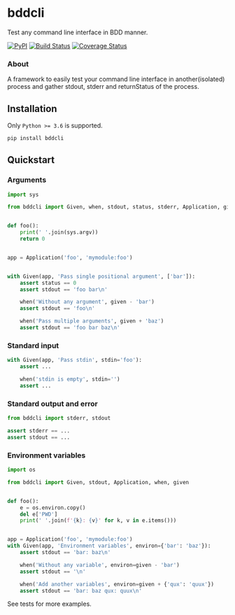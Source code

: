 # bddcli
Test any command line interface in BDD manner.

[![PyPI](http://img.shields.io/pypi/v/bddcli.svg)](https://pypi.python.org/pypi/bddcli)
[![Build Status](https://travis-ci.org/pylover/bddcli.svg?branch=master)](https://travis-ci.org/pylover/bddcli)
[![Coverage Status](https://coveralls.io/repos/github/pylover/bddcli/badge.svg?branch=master)](https://coveralls.io/github/pylover/bddcli?branch=master)

### About

A framework to easily test your command line interface in another(isolated) 
process and gather stdout, stderr and returnStatus of the process.

## Installation

Only `Python >= 3.6` is supported.

```bash
pip install bddcli
```

## Quickstart

### Arguments

```python
import sys

from bddcli import Given, when, stdout, status, stderr, Application, given


def foo():
    print(' '.join(sys.argv))
    return 0


app = Application('foo', 'mymodule:foo')


with Given(app, 'Pass single positional argument', ['bar']):
    assert status == 0
    assert stdout == 'foo bar\n'

    when('Without any argument', given - 'bar')
    assert stdout == 'foo\n'

    when('Pass multiple arguments', given + 'baz')
    assert stdout == 'foo bar baz\n'

```


### Standard input

```python
with Given(app, 'Pass stdin', stdin='foo'):
    assert ...

    when('stdin is empty', stdin='')
    assert ...

```


### Standard output and error

```python
from bddcli import stderr, stdout

assert stderr == ... 
assert stdout == ... 
```

### Environment variables

```python
import os

from bddcli import Given, stdout, Application, when, given


def foo():
    e = os.environ.copy()
    del e['PWD']
    print(' '.join(f'{k}: {v}' for k, v in e.items()))


app = Application('foo', 'mymodule:foo')
with Given(app, 'Environment variables', environ={'bar': 'baz'}):
    assert stdout == 'bar: baz\n'

    when('Without any variable', environ=given - 'bar')
    assert stdout == '\n'

    when('Add another variables', environ=given + {'qux': 'quux'})
    assert stdout == 'bar: baz qux: quux\n'
```


See tests for more examples.


